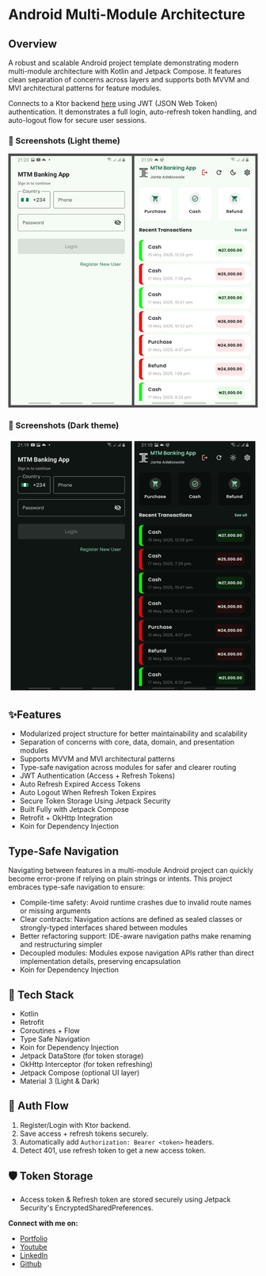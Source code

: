 # Android Multi-Module Architecture

## Overview
A robust and scalable Android project template demonstrating modern multi-module architecture with Kotlin and Jetpack Compose. It features clean separation of concerns across layers and supports both MVVM and MVI architectural patterns for feature modules.

Connects to a Ktor backend [here](https://github.com/jante-adebowale/ktor-jwt-auth) using JWT (JSON Web Token) authentication.
It demonstrates a full login, auto-refresh token handling, and auto-logout flow for secure user sessions.

### 📸 Screenshots (Light theme)
![Screenshot showing Login, Registration Screen and Home screen](https://github.com/jante-adebowale/AndroidMultiModuleArchitecture/blob/master/screenshots/mtm_light.jpg?raw=true "Screenshot showing Login and Home screen")
### 📸 Screenshots (Dark theme)
![Screenshot showing Login, Registration Screen and Home screen](https://github.com/jante-adebowale/AndroidMultiModuleArchitecture/blob/master/screenshots/mtm_dark.jpg?raw=true "Screenshot showing Login and Home screen")

## ✨Features

-  Modularized project structure for better maintainability and scalability
-  Separation of concerns with core, data, domain, and presentation modules
-  Supports MVVM and MVI architectural patterns
-  Type-safe navigation across modules for safer and clearer routing
-  JWT Authentication (Access + Refresh Tokens)
-  Auto Refresh Expired Access Tokens
-  Auto Logout When Refresh Token Expires
-  Secure Token Storage Using Jetpack Security
-  Built Fully with Jetpack Compose
-  Retrofit + OkHttp Integration
-  Koin for Dependency Injection

## Type-Safe Navigation
Navigating between features in a multi-module Android project can quickly become error-prone if relying on plain strings or intents. This project embraces type-safe navigation to ensure:

-  Compile-time safety: Avoid runtime crashes due to invalid route names or missing arguments
-  Clear contracts: Navigation actions are defined as sealed classes or strongly-typed interfaces shared between modules
-  Better refactoring support: IDE-aware navigation paths make renaming and restructuring simpler
-  Decoupled modules: Modules expose navigation APIs rather than direct implementation details, preserving encapsulation
-  Koin for Dependency Injection

## 🧰 Tech Stack

- Kotlin
- Retrofit
- Coroutines + Flow
- Type Safe Navigation
- Koin for Dependency Injection
- Jetpack DataStore (for token storage)
- OkHttp Interceptor (for token refreshing)
- Jetpack Compose (optional UI layer)
- Material 3 (Light & Dark)

## 🔐 Auth Flow

1. Register/Login with Ktor backend.
2. Save access + refresh tokens securely.
3. Automatically add `Authorization: Bearer <token>` headers.
4. Detect 401, use refresh token to get a new access token.

## 🛡️ Token Storage
- Access token & Refresh token are stored securely using Jetpack Security's EncryptedSharedPreferences.

**Connect with me on:**
* [Portfolio](https://www.janteadebowale.com)
* [Youtube](https://www.youtube.com/@jante-adebowale)
* [LinkedIn](https://www.linkedin.com/in/jante-adebowale)
* [Github](https://github.com/jante-adebowale)



